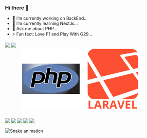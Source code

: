 ### Hi there 👋

- 🔭 I’m currently working on  BackEnd...
- 🌱 I’m currently learning NextJs...
- 💬 Ask me about PHP...
- ⚡ Fun fact: Love F1 and Play With G29...


 <div style="widht: 99%">
  <a href="https://github.com/DinosDev">
      <img height="180em" src="https://github-readme-stats.vercel.app/api?username=DinosDev&show_icons=true&theme=dracula&include_all_commits=true&count_private=true"/>
      <img height="180em" src="https://github-readme-stats.vercel.app/api/top-langs/?username=DinosDev&layout=compact&langs_count=7&theme=dracula"/>
 </a>
</div>
  
 <div style="display: inline_block; widht: 99%; margin: 0 auto; width: max-content;">
  <img align="center" alt="Dino-PHP" style="height: 200px" src="https://raw.githubusercontent.com/devicons/devicon/master/icons/php/php-original.svg">
  <img align="center" alt="Dino-Laravel" style="height: 200px" src="https://raw.githubusercontent.com/devicons/devicon/master/icons/laravel/laravel-plain-wordmark.svg">
</div>
  
  ##
  
  
  <div> 
  <a href = "mailto:erick@bilhalba.com"><img src="https://img.shields.io/badge/-Gmail-%23333?style=for-the-badge&logo=gmail&logoColor=white" target="_blank"></a>
  <a href="https://www.instagram.com/erick_dev_/" target="_blank"><img src="https://img.shields.io/badge/-Instagram-%23E4405F?style=for-the-badge&logo=instagram&logoColor=white" target="_blank"></a>
 	<a href="https://www.twitch.tv/erick_dev_" target="_blank"><img src="https://img.shields.io/badge/Twitch-9146FF?style=for-the-badge&logo=twitch&logoColor=white" target="_blank"></a>
  <a href="https://www.linkedin.com/in/erick-bilhalba-abellla-b92872203/" target="_blank"><img src="https://img.shields.io/badge/-LinkedIn-%230077B5?style=for-the-badge&logo=linkedin&logoColor=white" target="_blank"></a>
  <a href = "https://twitter.com/DinosDev"><img src="https://img.shields.io/badge/Twitter-1DA1F2?style=for-the-badge&logo=twitter&logoColor=white" target="_blank"></a>

  ![Snake animation](https://github.com/DinosDev/DinosDev/blob/output/github-contribution-grid-snake.svg)
 
</div>
